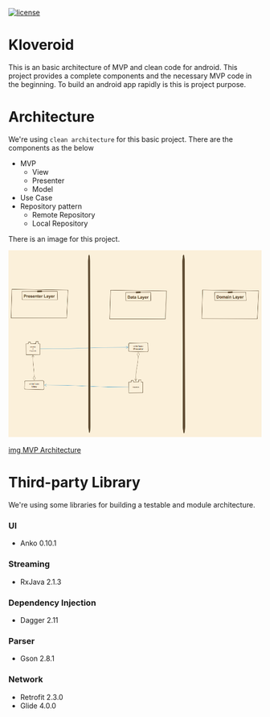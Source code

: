 [![license](https://img.shields.io/github/license/dev-cloverlab/Kloveroid.svg?style=flat-square)](https://github.com/dev-cloverlab/Kloveroid)

# Kloveroid

This is an basic architecture of MVP and clean code for android. This project provides a complete
components and the necessary MVP code in the beginning. To build an android app rapidly is this is
project purpose.

# Architecture

We're using `clean architecture` for this basic project. There are the components as the below

- MVP
  - View
  - Presenter
  - Model
- Use Case
- Repository pattern
  - Remote Repository
  - Local Repository

There is an image for this project.

![Architecture](https://github.com/dev-cloverlab/Kloveroid/blob/master/img/architecture.png)

[img MVP Architecture](https://sketchboard.me/JAGLNMNjXMMP)

# Third-party Library

We're using some libraries for building a testable and module architecture.

### UI

- Anko 0.10.1

### Streaming

- RxJava 2.1.3

### Dependency Injection

- Dagger 2.11

### Parser

- Gson 2.8.1

### Network

- Retrofit 2.3.0
- Glide 4.0.0
